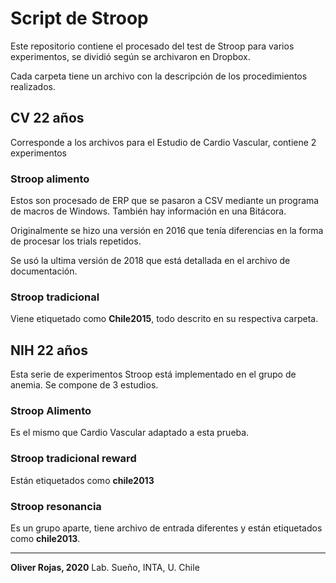 # Script de Stroop

Este repositorio contiene el procesado del test de Stroop para varios experimentos, se dividió según se archivaron en Dropbox.

Cada carpeta tiene un archivo con la descripción de los procedimientos realizados. 

## CV 22 años

Corresponde a los archivos para el Estudio de Cardio Vascular, contiene 2 experimentos

### Stroop alimento

Estos son procesado de ERP que se pasaron a CSV mediante un programa de macros de Windows. También hay información en una Bitácora.

Originalmente se hizo una versión en 2016 que tenía diferencias en la forma de procesar los trials repetidos.

Se usó la ultima versión de 2018 que está detallada en el archivo de documentación.

### Stroop tradicional

Viene etiquetado como **Chile2015**, todo descrito en su respectiva carpeta.



## NIH 22 años

Esta serie de experimentos Stroop está implementado en el grupo de anemia. Se compone de 3 estudios.

### Stroop Alimento

Es el mismo que Cardio Vascular adaptado a esta prueba.

### Stroop tradicional reward 

Están etiquetados como **chile2013**

### Stroop resonancia

Es un grupo aparte, tiene archivo de entrada diferentes y están etiquetados como **chile2013**. 











---

**Oliver Rojas, 2020** 
Lab. Sueño, INTA, U. Chile